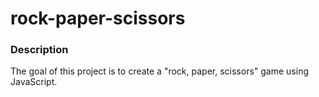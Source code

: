 # rock-paper-scissors

### Description

The goal of this project is to create a "rock, paper, scissors" game using JavaScript.